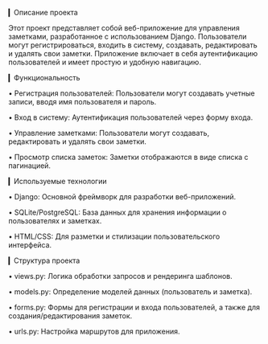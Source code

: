 ▎Описание проекта

Этот проект представляет собой веб-приложение для управления заметками, разработанное с использованием Django. 
Пользователи могут регистрироваться, входить в систему, создавать, редактировать и удалять свои заметки. 
Приложение включает в себя аутентификацию пользователей и имеет простую и удобную навигацию.

▎Функциональность

• Регистрация пользователей: Пользователи могут создавать учетные записи, вводя имя пользователя и пароль.

• Вход в систему: Аутентификация пользователей через форму входа.

• Управление заметками: Пользователи могут создавать, редактировать и удалять свои заметки.

• Просмотр списка заметок: Заметки отображаются в виде списка с пагинацией.

▎Используемые технологии

• Django: Основной фреймворк для разработки веб-приложений.

• SQLite/PostgreSQL: База данных для хранения информации о пользователях и заметках.

• HTML/CSS: Для разметки и стилизации пользовательского интерфейса.

▎Структура проекта

• views.py: Логика обработки запросов и рендеринга шаблонов.

• models.py: Определение моделей данных (пользователь и заметка).

• forms.py: Формы для регистрации и входа пользователей, а также для создания/редактирования заметок.

• urls.py: Настройка маршрутов для приложения.
